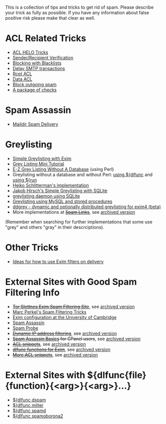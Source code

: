 This is a collection of tips and tricks to get rid of spam. Please
describe your trick as fully as possible. If you have any information
about false positive risk please make that clear as well.

ACL Related Tricks
==================
-   [ACL HELO Tricks](AclHeloTricks)
-   [Sender/Recipient Verification](Verification)
-   [Blocking with Blacklists](BlackLists)
-   [Delay SMTP transactions](DelayTransactions)
-   [Rcpt ACL](AclSmtpRcpt)
-   [Data ACL](AclSmtpData)
-   [Block outgoing spam](BlockCracking)
-   [A package of checks](LenasConfig)

Spam Assassin
=============
-   [Maildir Spam Delivery](MaildirSpamDelivery)

Greylisting
===========
-   [Simple Greylisting with Exim](SimpleGreylisting)
-   [Grey Listing Mini Tutorial](FastGrayListMiniTutorial)
-   [E-Z Grey Listing Without A Database](DbLessGreyListing) (using
    Perl)
-   Greylisting without a database and without Perl: [using
    ${dlfunc](DbLessGreyListingC) and [using
    ${run](DbLessGreyListingRun)
-   [Heiko Schlitterman's
    implementation](http://www.schlittermann.de/doc/grey.shtml)
-   [Jakob Hirsch's Simple Greylisting with
    SQLite](http://plonk.de/sw/exim/greylist.txt)
-   [greylisting daemon using SQLite](http://greylstd.cmeerw.org)
-   [Greylisting using MySQL and stored
    procedures](http://www.phcomp.co.uk/TechTutorial/HOWTOs/GreyListing.php)
-   [ddgrey - dynamic and optionally distributed greylisting for exim4 (beta)](https://github.com/perericr/ddgrey)
-   More implementations at <strike>[Spam
    Links](http://spamlinks.net/filter-server-greylist.htm#implement-exim)</strike>, see [archived version](https://web.archive.org/web/20140209085322/http://spamlinks.net/filter-server-greylist.htm)

(Remember when searching for further implementations that some use
"grey" and others "gray" in their descrciptions).

Other Tricks
============
-   [Ideas for how to use Exim filters on
    delivery](MailFilteringTips)

External Sites with Good Spam Filtering Info
============================================
-   <strike>[Tor Slettnes Exim Spam Filtering
    Site](http://slett.net/spam-filtering-for-mx/)</strike>, see [archived version](https://web.archive.org/web/20180509021323/http://slett.net/spam-filtering-for-mx/)
-   [Marc Perkel's Spam Filtering
    Tricks](http://www.junkemailfilter.com/spam/how_it_works.html)
-   [Exim configuration at the University of
    Cambridge](https://fanf2.user.srcf.net/hermes/doc/talks/2005-02-eximconf/paper.html)
-   [Spam Assassin](http://www.spamassassin.org)
-   [Spam Probe](http://spamprobe.sourceforge.net/)
-   <strike>[Dynamic IP address filtering](http://tanaya.net/DynaStop/)</strike>, see [archived
    version](https://web.archive.org/web/20130816221540/http://dynastop.tanaya.net/)
-   <strike>[Spam Assassin
    Basics](http://blog.webhosting.uk.com/2006/09/26/spam-assassin-basics/)
    for CPanel users</strike>, see [archived version](https://web.archive.org/web/20061126204555/http://blog.webhosting.uk.com/2006/09/26/spam-assassin-basics/)
-   <strike>[ACL snippets](http://tehran.lain.pl/exim-snippets.html)</strike>, see [archived
    version](https://web.archive.org/web/20100626015552/http://tehran.lain.pl/exim-snippets.html)
-   <strike>[dlfunc functions for Exim](http://www.ols.es/exim/dlext/)</strike>, see [archived version](https://web.archive.org/web/20100717101404/http://www.ols.es/exim/dlext/)
-   <strike>[More ACL snippets](http://www.ols.es/exim/acl/)</strike>, see [archived
    version](https://web.archive.org/web/20161026081026/http://www.ols.es/exim/acl/)

External Sites with ${dlfunc{file}{function}{\<arg\>}{\<arg\>}...}
===================================================================
-   [${dlfunc dspam](http://mta.org.ua/exim-conf/dlfunc/dspam/)
-   [${dlfunc milter](http://mta.org.ua/exim-conf/dlfunc/milter/)
-   [${dlfunc spamd](http://mta.org.ua/exim-conf/dlfunc/spamd/)
-   [${dlfunc
    spamoborona2](http://mta.org.ua/exim-conf/dlfunc/spamoborona2/)
